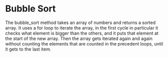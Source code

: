 # Bubble Sort
The bubble_sort method takes an array of numbers and returns a sorted array. It uses a for loop to iterate the array, in the first cycle in particular it checks what element is bigger than the others, and it puts that element at the start of the new array. Then the array gets iterated again and again without counting the elements that are counted in the precedent loops, until it gets to the last item. 
